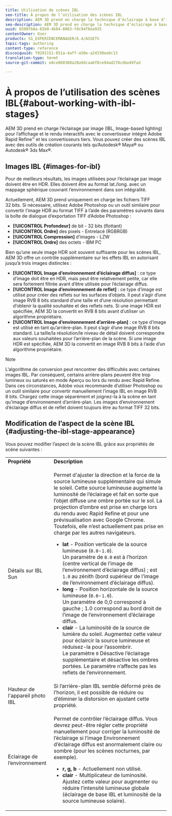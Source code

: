 ```yaml
---
title: Utilisation de scènes IBL
seo-title: À propos de l’utilisation des scènes IBL
description: AEM 3D prend en charge la technique d’éclairage à base d’images (IBL) pour le rendu et la visualisation interactive avec le moteur de rendu Adobe Rapid Refine intégré et les moteurs de rendu tiers. Vous pouvez créer des scènes IBL avec des outils de création courants tels qu’Autodesk Maya ou Autodesk 3ds Max.
seo-description: AEM 3D prend en charge la technique d’éclairage à base d’images (IBL) pour le rendu et la visualisation interactive avec le moteur de rendu Adobe Rapid Refine intégré et les moteurs de rendu tiers. Vous pouvez créer des scènes IBL avec des outils de création courants tels qu’Autodesk Maya ou Autodesk 3ds Max.
uuid: 6598fb8a-65b0-4b84-8063-fdc94f6ea935
contentOwner: User
products: SG_EXPERIENCEMANAGER/6.4/ASSETS
topic-tags: authoring
content-type: reference
discoiquuid: f9291151-851a-4aff-a50e-a24330ee0c13
translation-type: tm+mt
source-git-commit: e0ce860380a28a9dcaa6f8ce94ad278cdbe49fad

---
```



# À propos de l’utilisation des scènes IBL{#about-working-with-ibl-stages}

AEM 3D prend en charge l’éclairage par image (IBL, Image-based lighting) pour l’affichage et le rendu interactifs avec le convertisseur intégré Adobe Rapid Refine™ et les convertisseurs tiers. Vous pouvez créer des scènes IBL avec des outils de création courants tels qu’Autodesk® Maya® ou Autodesk® 3ds Max®.

## Images IBL {#images-for-ibl}

Pour de meilleurs résultats, les images utilisées pour l’éclairage par image doivent être en HDR. Elles doivent être au format lat./long. avec un mappage sphérique couvrant l’environnement dans son intégralité.

Actuellement, AEM 3D prend uniquement en charge les fichiers TIFF 32 bits. Si nécessaire, utilisez Adobe Photoshop ou un outil similaire pour convertir l’image HDR au format TIFF à l’aide des paramètres suivants dans la boîte de dialogue d’exportation TIFF d’Adobe Photoshop :

* **[!UICONTROL Profondeur]** de bit - 32 bits (flottant)
* **[!UICONTROL Ordre]** des pixels - Entrelacé (RGBRGB)
* **[!UICONTROL Compression]** d’images - LZW
* **[!UICONTROL Ordre]** des octets - IBM PC

Bien qu’une seule image HDR soit souvent suffisante pour les scènes IBL, AEM 3D offre un contrôle supplémentaire sur les effets IBL en autorisant jusqu’à trois images distinctes :

* **[!UICONTROL Image d’environnement d’éclairage diffus]** : ce type d’image doit être en HDR, mais peut être relativement petite, car elle sera fortement filtrée avant d’être utilisée pour l’éclairage diffus.
* **[!UICONTROL Image d’environnement de reflet]** : ce type d’image est utilisé pour créer des reflets sur les surfaces d’objets. Il peut s’agir d’une image RVB 8 bits standard d’une taille et d’une résolution permettant d’obtenir la qualité souhaitée et des reflets nets. Si une image HDR est spécifiée, AEM 3D la convertit en RVB 8 bits avant d’utiliser un algorithme propriétaire.
* **[!UICONTROL Image d’environnement d’arrière-plan]** : ce type d’image est utilisé en tant qu’arrière-plan. Il peut s’agir d’une image RVB 8 bits standard. La taille/la résolution/le niveau de détail doivent correspondre aux valeurs souhaitées pour l’arrière-plan de la scène. Si une image HDR est spécifiée, AEM 3D la convertit en image RVB 8 bits à l’aide d’un algorithme propriétaire.

>[!NOTE]
>L’algorithme de conversion peut rencontrer des difficultés avec certaines images IBL. Par conséquent, certains arrière-plans peuvent être trop lumineux ou saturés en mode Aperçu ou lors du rendu avec Rapid Refine. Dans ces circonstances, Adobe vous recommande d’utiliser Photoshop ou un outil similaire pour convertir manuellement l’image IBL en image RVB 8 bits. Chargez cette image séparément et joignez-la à la scène en tant qu’image d’environnement d’arrière-plan. Les images d’environnement d’éclairage diffus et de reflet doivent toujours être au format TIFF 32 bits.


## Modification de l’aspect de la scène IBL {#adjusting-the-ibl-stage-appearance}

Vous pouvez modifier l’aspect de la scène IBL grâce aux propriétés de scène suivantes :

<table> 
 <tbody> 
  <tr> 
   <td><strong>Propriété</strong><br /> </td> 
   <td><strong>Description</strong></td> 
  </tr> 
  <tr> 
   <td>Détails sur IBL Sun</td> 
   <td><p>Permet d'ajuster la direction et la force de la source lumineuse supplémentaire qui simule le soleil. <span class="diff-html-added">Cette source lumineuse augmente la luminosité de l’éclairage et fait en sorte que l’objet diffuse une ombre portée sur le sol. La projection d’ombre est prise en charge lors du rendu avec Rapid Refine et pour une prévisualisation avec Google Chrome. Toutefois, elle n’est actuellement pas prise en charge par les autres navigateurs.</span></p> 
    <ul> 
     <li><strong>lat</strong> - Position verticale de la source lumineuse (<code>0.0</code>-<code>1.0</code>).<br /> Un paramètre de <code>0.0</code> est à l’horizon (centre vertical de l’image de l’environnement d’éclairage diffus) ; est <code>1.0</code> au zénith (bord supérieur de l’image de l’environnement d’éclairage diffus).</li> 
     <li><strong>long</strong> - Position horizontale de la source lumineuse (<code>0.0</code>-<code>1.0</code>).<br /> Un paramètre de 0,0 correspond à gauche ; 1.0 correspond au bord droit de l’image de l’environnement d’éclairage diffus.<br /> </li> 
     <li><strong>clair</strong> - La luminosité de la source de lumière du soleil. Augmentez cette valeur pour éclaircir la source lumineuse et réduisez-la pour l’assombrir. <br /> Le paramètre <code>0</code> Désactive l’éclairage supplémentaire et désactive les ombres portées. Le paramètre n’affecte pas les reflets de l’environnement.<br /> </li> 
    </ul> </td> 
  </tr> 
  <tr> 
   <td>Hauteur de l'appareil photo IBL</td> 
   <td>Si l’arrière-plan IBL semble déformé près de l’horizon, il est possible de réduire ou d’éliminer la distorsion en ajustant cette propriété. <br /> </td> 
  </tr> 
  <tr> 
   <td>Eclairage de l’environnement</td> 
   <td><p><span class="diff-html-added">Permet de contrôler l’éclairage diffus. Vous devrez peut-être régler cette propriété manuellement pour corriger la luminosité de l’éclairage si l’image Environnement d’éclairage diffus est anormalement claire ou sombre (pour les scènes nocturnes, par exemple).</span></p> 
    <ul> 
     <li><strong>r, g, b</strong> - Actuellement non utilisé.</li> 
     <li><strong>clair</strong> - Multiplicateur de <span class="diff-html-added">luminosité. Ajustez cette valeur pour augmenter ou réduire l’intensité lumineuse globale (éclairage de base IBL et luminosité de la source lumineuse solaire).</span></li> 
    </ul> </td> 
  </tr> 
 </tbody> 
</table>

